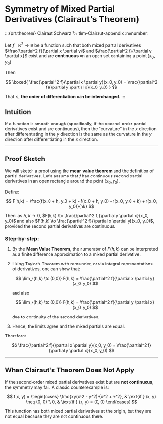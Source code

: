 # Symmetry of Mixed Partial Derivatives (Clairaut’s Theorem)

:::{prf:theorem} Clairaut Schwarz
:label: thm-Clairaut-appendix
:nonumber:

Let $f: \mathbb{R}^2 \to \mathbb{R}$ be a function such that both mixed partial derivatives $\frac{\partial^2 f}{\partial x \partial y}$ and $\frac{\partial^2 f}{\partial y \partial x}$ exist and are **continuous** on an open set containing a point $(x_0, y_0)$

Then:

$$
\boxed{
\frac{\partial^2 f}{\partial x \partial y}(x_0, y_0) = \frac{\partial^2 f}{\partial y \partial x}(x_0, y_0)
}
$$

That is, **the order of differentiation can be interchanged**.
:::

## Intuition

If a function is smooth enough (specifically, if the second-order partial derivatives exist and are continuous), then the "curvature" in the $x$ direction after differentiating in the $y$ direction is the same as the curvature in the $y$ direction after differentiating in the $x$ direction.

---

## Proof Sketch

We will sketch a proof using the **mean value theorem** and the definition of partial derivatives. Let’s assume that $f$ has continuous second partial derivatives in an open rectangle around the point $(x_0, y_0)$.

Define:

$$
F(h,k) = \frac{f(x_0 + h, y_0 + k) - f(x_0 + h, y_0) - f(x_0, y_0 + k) + f(x_0, y_0)}{hk}
$$

Then, as $h, k \to 0$, $F(h,k) \to \frac{\partial^2 f}{\partial y \partial x}(x_0, y_0)$ and also $F(h,k) \to \frac{\partial^2 f}{\partial x \partial y}(x_0, y_0)$, provided the second partial derivatives are continuous.

### Step-by-step:

1. By the **Mean Value Theorem**, the numerator of $F(h,k)$ can be interpreted as a finite difference approximation to a mixed partial derivative.
2. Using Taylor’s Theorem with remainder, or via integral representations of derivatives, one can show that:

   $$
   \lim_{(h,k) \to (0,0)} F(h,k) = \frac{\partial^2 f}{\partial x \partial y}(x_0, y_0)
   $$

   and also

   $$
   \lim_{(h,k) \to (0,0)} F(h,k) = \frac{\partial^2 f}{\partial y \partial x}(x_0, y_0)
   $$

   due to continuity of the second derivatives.
3. Hence, the limits agree and the mixed partials are equal.

Therefore:

$$
\frac{\partial^2 f}{\partial x \partial y}(x_0, y_0) = \frac{\partial^2 f}{\partial y \partial x}(x_0, y_0)
$$

---

## When Clairaut's Theorem **Does Not Apply**

If the second-order mixed partial derivatives exist but are **not continuous**, the symmetry may fail. A classic counterexample is:

$$
f(x, y) =
\begin{cases}
\frac{xy(x^2 - y^2)}{x^2 + y^2}, & \text{if } (x, y) \neq (0, 0) \\
0, & \text{if } (x, y) = (0, 0)
\end{cases}
$$

This function has both mixed partial derivatives at the origin, but they are not equal because they are not continuous there.

